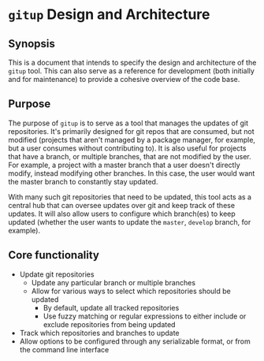 # `gitup` Design and Architecture

## Synopsis

This is a document that intends to specify the design and architecture of
the `gitup` tool. This can also serve as a reference for development (both
initially and for maintenance) to provide a cohesive overview of the code
base.

## Purpose

The purpose of `gitup` is to serve as a tool that manages the updates of
git repositories. It's primarily designed for git repos that are
consumed, but not modified (projects that aren't managed by a package manager,
for example, but a user consumes without contributing to). It is also useful
for projects that have a branch, or multiple branches, that are not modified
by the user. For example, a project with a master branch that a user doesn't
directly modify, instead modifying other branches. In this case, the user would
want the master branch to constantly stay updated.

With many such git repositories that need to be updated, this tool acts as a
central hub that can oversee updates over git and keep track of these updates.
It will also allow users to configure which branch(es) to keep updated (whether
the user wants to update the `master`, `develop` branch, for example).

## Core functionality

- Update git repositories
  - Update any particular branch or multiple branches
  - Allow for various ways to select which repositories should be updated
    - By default, update all tracked repositories
    - Use fuzzy matching or regular expressions to either include or
      exclude repositories from being updated
- Track which repositories and branches to update
- Allow options to be configured through any serializable format, or from the
  command line interface
